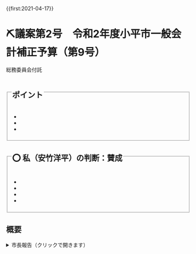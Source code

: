 {{first:2021-04-17}}

# ⛏️議案第2号　令和2年度小平市一般会計補正予算（第9号）

<i class="fa fa-gavel" aria-hidden="true"></i> 総務委員会付託

<fieldset class="point">
  <legend>
    <h2> ポイント </h2>
  </legend>
  <ul>
    <li class="chk"></li>
    <li class="chk"></li>
    <li class="chk"></li>
  </ul>
</fieldset>

<fieldset class="sanpi">
  <legend>
    <h2>⭕️ 私（安竹洋平）の判断：賛成 </h2>
  </legend>
  <ul>
    <li></li>
    <li class="ng"></li>
    <li class="ng"></li>
    <li class="ng"></li>
  </ul>
</fieldset>

## 概要

<details>
<summary>市長報告（クリックで開きます）</summary>

> 今回の補正予算は、年度の終盤に当たる補正予算といたしまして、歳入、歳出ともに過不足の調整、計数の整理などを行い、確保された財源を活用じて基金残高を回復するほか､通常を上回る大幅な減収が生じる地方消費税交付金等に対して減収補てん債を借り入れることが主な内容です。
>
> また、年度内の完了が見込めない事業に繰越明許費を設定いたします。
>
> 補正予算の規模といたしましては、歳入歳出それぞれ7億8千575万3千円を減額し、歳入歳出予算の総額をそれぞれ948億9千368万2千円とするものです。
>
> 主な財源構成といたしまして、税連動交付金につきましては、今後の交付見込みを基に補正するとともに､減収補てん債を起債いたします。
>
> また、事業費の増減に伴い、国、及び都支出金、並びに基金繰入金、及び市債を補正するほか、負担金、使用料、及び手数料、寄附金などにつきましても補正いたします。
>
> 今回の補正に伴い確保される財源につきましては、来年度の当初予算を見据えて、財政調整基金の回復に活用し、今後の財政基盤の安定化を図ってまいります。

</details>